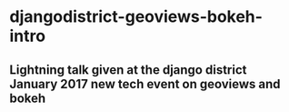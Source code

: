 # djangodistrict-geoviews-bokeh-intro

## Lightning talk given at the django district January 2017 new tech event on geoviews and bokeh

